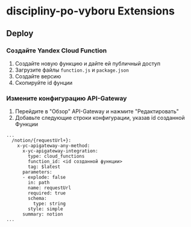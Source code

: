 # discipliny-po-vyboru Extensions

## Deploy

### Создайте Yandex Cloud Function
1. Создайте новую функцию и дайте ей публичный доступ 
2. Загрузите файлы ```function.js``` и ```package.json```
3. Создайте версию
4. Скопируйте id фунции

### Измените конфигурацию API-Gateway
1. Перейдите в "Обзор" API-Gateway и нажмите "Редактировать"
2. Добавьте следующие строки конфигурации, указав id созданной Функции
```
...
  /notion/{requestUrl+}:
    x-yc-apigateway-any-method:
      x-yc-apigateway-integration:
        type: cloud_functions
        function_id: <id созданной функции>
        tag: $latest
      parameters:
      - explode: false
        in: path
        name: requestUrl
        required: true
        schema:
          type: string
        style: simple
      summary: notion
...
```

